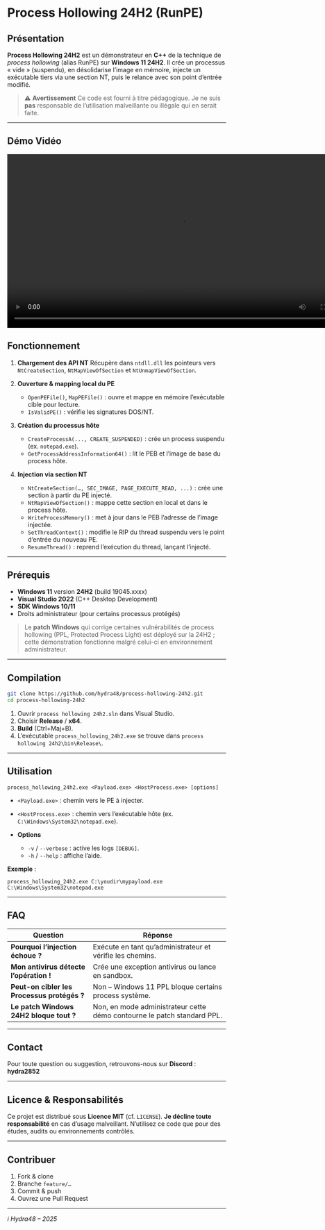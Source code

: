 # Process Hollowing 24H2 (RunPE)

&#x20;

## Présentation

**Process Hollowing 24H2** est un démonstrateur en **C++** de la technique de *process hollowing* (alias RunPE) sur **Windows 11 24H2**.
Il crée un processus « vide » (suspendu), en désolidarise l’image en mémoire, injecte un exécutable tiers via une section NT, puis le relance avec son point d’entrée modifié.

> ⚠️ **Avertissement**
> Ce code est fourni à titre pédagogique. Je ne suis **pas** responsable de l’utilisation malveillante ou illégale qui en serait faite.

---
## Démo Vidéo

<video width="800" controls>
  <source src="./demo.mp4" type="video/mp4">
  Votre navigateur ne supporte pas la vidéo HTML5.
</video>




## Fonctionnement

1. **Chargement des API NT**
   Récupère dans `ntdll.dll` les pointeurs vers `NtCreateSection`, `NtMapViewOfSection` et `NtUnmapViewOfSection`.
2. **Ouverture & mapping local du PE**

   * `OpenPEFile()`, `MapPEFile()` : ouvre et mappe en mémoire l’exécutable cible pour lecture.
   * `IsValidPE()` : vérifie les signatures DOS/NT.
3. **Création du processus hôte**

   * `CreateProcessA(..., CREATE_SUSPENDED)` : crée un process suspendu (ex. `notepad.exe`).
   * `GetProcessAddressInformation64()` : lit le PEB et l’image de base du process hôte.
4. **Injection via section NT**

   * `NtCreateSection(…, SEC_IMAGE, PAGE_EXECUTE_READ, ...)` : crée une section à partir du PE injecté.
   * `NtMapViewOfSection()` : mappe cette section en local et dans le process hôte.
   * `WriteProcessMemory()` : met à jour dans le PEB l’adresse de l’image injectée.
   * `SetThreadContext()` : modifie le RIP du thread suspendu vers le point d’entrée du nouveau PE.
   * `ResumeThread()` : reprend l’exécution du thread, lançant l’injecté.

---

## Prérequis

* **Windows 11** version **24H2** (build 19045.xxxx)
* **Visual Studio 2022** (C++ Desktop Development)
* **SDK Windows 10/11**
* Droits administrateur (pour certains processus protégés)

> Le **patch Windows** qui corrige certaines vulnérabilités de process hollowing (PPL, Protected Process Light) est déployé sur la 24H2 ; cette démonstration fonctionne malgré celui-ci en environnement administrateur.

---

## Compilation

```bash
git clone https://github.com/hydra48/process-hollowing-24h2.git
cd process-hollowing-24h2
```

1. Ouvrir `process hollowing 24h2.sln` dans Visual Studio.
2. Choisir **Release** / **x64**.
3. **Build** (Ctrl+Maj+B).
4. L’exécutable `process_hollowing_24h2.exe` se trouve dans `process hollowing 24h2\bin\Release\`.

---

## Utilisation

```console
process_hollowing_24h2.exe <Payload.exe> <HostProcess.exe> [options]
```

* `<Payload.exe>` : chemin vers le PE à injecter.
* `<HostProcess.exe>` : chemin vers l’exécutable hôte (ex. `C:\Windows\System32\notepad.exe`).
* **Options**

  * `-v` / `--verbose` : active les logs `[DEBUG]`.
  * `-h` / `--help` : affiche l’aide.

**Exemple** :

```console
process_hollowing_24h2.exe C:\youdir\mypayload.exe C:\Windows\System32\notepad.exe
```

---

## FAQ

| Question                                    | Réponse                                                                 |
| ------------------------------------------- | ----------------------------------------------------------------------- |
| **Pourquoi l’injection échoue ?**           | Exécute en tant qu’administrateur et vérifie les chemins.               |
| **Mon antivirus détecte l’opération !**     | Crée une exception antivirus ou lance en sandbox.                       |
| **Peut-on cibler les Processus protégés ?** | Non – Windows 11 PPL bloque certains process système.                   |
| **Le patch Windows 24H2 bloque tout ?**     | Non, en mode administrateur cette démo contourne le patch standard PPL. |

---

## Contact

Pour toute question ou suggestion, retrouvons-nous sur **Discord** :
**hydra2852**

---

## Licence & Responsabilités

Ce projet est distribué sous **Licence MIT** (cf. `LICENSE`).
**Je décline toute responsabilité** en cas d’usage malveillant.
N’utilisez ce code que pour des études, audits ou environnements contrôlés.

---

## Contribuer

1. Fork & clone
2. Branche `feature/…`
3. Commit & push
4. Ouvrez une Pull Request

---

*ℹ️ Hydra48 – 2025*
